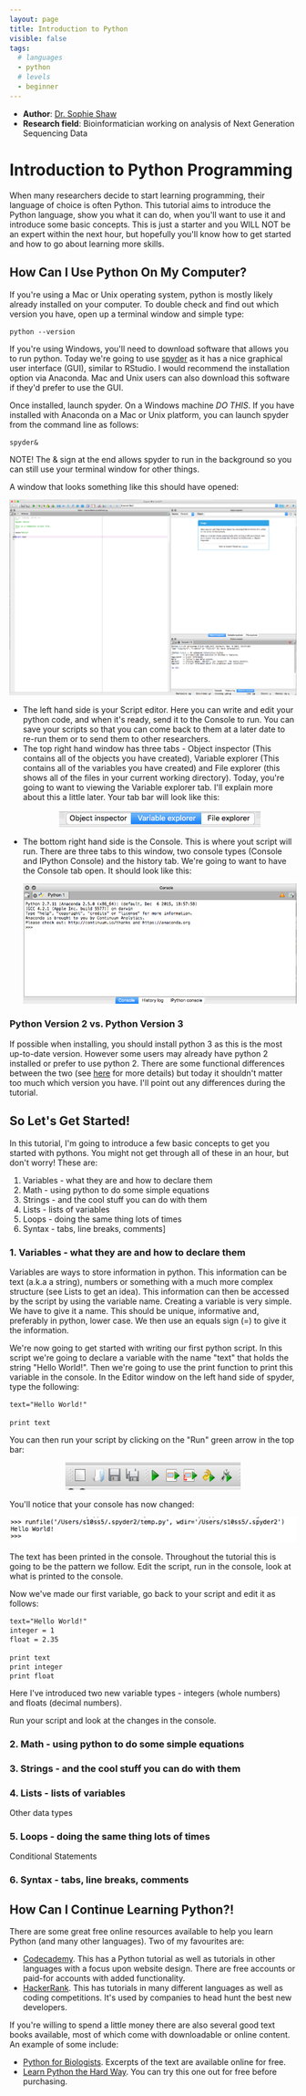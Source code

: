```yaml
---
layout: page
title: Introduction to Python
visible: false
tags:
  # languages
  - python
  # levels
  - beginner
---
```

<!-- change visible to true if you want it on the site -->

 - **Author**: [Dr. Sophie Shaw](https://github.com/SophieS9) 
 - **Research field**: Bioinformatician working on analysis of Next Generation Sequencing Data

# Introduction to Python Programming

When many researchers decide to start learning programming, their language of choice is often Python. This tutorial aims to introduce the Python language, show you what it can do, when you'll want to use it and introduce some basic concepts. This is just a starter and you WILL NOT be an expert within the next hour, but hopefully you'll know how to get started and how to go about learning more skills.

## How Can I Use Python On My Computer?

If you're using a Mac or Unix operating system, python is mostly likely already installed on your computer. To double check and find out which version you have, open up a terminal window and simple type:
```
python --version
```

If you're using Windows, you'll need to download software that allows you to run python. Today we're going to use [spyder](https://github.com/spyder-ide/spyder) as it has a nice graphical user interface (GUI), similar to RStudio. I would recommend the installation option via Anaconda. Mac and Unix users can also download this software if they'd prefer to use the GUI. 

Once installed, launch spyder. On a Windows machine *DO THIS*. If you have installed with Anaconda on a Mac or Unix platform, you can launch spyder from the command line as follows:
```
spyder&
```
NOTE! The & sign at the end allows spyder to run in the background so you can still use your terminal window for other things. 

A window that looks something like this should have opened:

<img src="./Images/spyder_open.png"/>

* The left hand side is your Script editor. Here you can write and edit your python code, and when it's ready, send it to the Console to run. You can save your scripts so that you can come back to them at a later date to re-run them or to send them to other researchers. 
* The top right hand window has three tabs - Object inspector (This contains all of the objects you have created), Variable explorer (This contains all of the variables you have created) and File explorer (this shows all of the files in your current working directory). Today, you're going to want to viewing the Variable explorer tab. I'll explain more about this a little later. Your tab bar will look like this:
    <p align=center>
    <img src="./Images/variable_explorer.png"/>
    </p>		
* The bottom right hand side is the Console. This is where yout script will run. There are three tabs to this window, two console types (Console and IPython Console) and the history tab. We're going to want to have the Console tab open. It should look like this:
    <p align=center>
    <img src="./Images/console.png"/>
    </p>

### Python Version 2 vs. Python Version 3
If possible when installing, you should install python 3 as this is the most up-to-date version. However some users may already have python 2 installed or prefer to use python 2. There are some functional differences between the two (see [here](https://wiki.python.org/moin/Python2orPython3) for more details) but today it shouldn't matter too much which version you have. I'll point out any differences during the tutorial. 
 
## So Let's Get Started!

In this tutorial, I'm going to introduce a few basic concepts to get you started with pythons. You might not get through all of these in an hour, but don't worry! These are:
1. Variables - what they are and how to declare them
2. Math - using python to do some simple equations
3. Strings - and the cool stuff you can do with them
4. Lists - lists of variables
5. Loops - doing the same thing lots of times
6. Syntax - tabs, line breaks, comments]

### 1. Variables - what they are and how to declare them

Variables are ways to store information in python. This information can be text (a.k.a a string), numbers or something with a much more complex structure (see Lists to get an idea). This information can then be accessed by the script by using the variable name. Creating a variable is very simple. We have to give it a name. This should be unique, informative and, preferably in python, lower case. We then use an equals sign (=) to give it the information.

We're now going to get started with writing our first python script. In this script we're going to declare a variable with the name "text" that holds the string "Hello World!". Then we're going to use the print function to print this variable in the console. In the Editor window on the left hand side of spyder, type the following:
```
text="Hello World!"

print text
```

You can then run your script by clicking on the "Run" green arrow in the top bar:
<p align=center>
<img src="./Images/run_arrow.png"/>
</p>

You'll notice that your console has now changed:
<p align=center>
<img src="./Images/variable_out.png"/>
</p>
The text has been printed in the console. Throughout the tutorial this is going to be the pattern we follow. Edit the script, run in the console, look at what is printed to the console. 

Now we've made our first variable, go back to your script and edit it as follows:
```
text="Hello World!"
integer = 1
float = 2.35

print text
print integer
print float
```

Here I've introduced two new variable types - integers (whole numbers) and floats (decimal numbers). 

Run your script and look at the changes in the console. 

### 2. Math - using python to do some simple equations

### 3. Strings - and the cool stuff you can do with them

### 4. Lists - lists of variables

Other data types

### 5. Loops - doing the same thing lots of times

Conditional Statements

### 6. Syntax - tabs, line breaks, comments

## How Can I Continue Learning Python?!

There are some great free online resources available to help you learn Python (and many other languages). Two of my favourites are:

* [Codecademy](https://www.codecademy.com/learn/python). This has a Python tutorial as well as tutorials in other languages with a focus upon website design. There are free accounts or paid-for accounts with added functionality. 
* [HackerRank](https://www.hackerrank.com/). This has tutorials in many different languages as well as coding competitions. It's used by companies to head hunt the best new developers.

If you're willing to spend a little money there are also several good text books available, most of which come with downloadable or online content. An example of some include:

* [Python for Biologists](http://pythonforbiologists.com/). Excerpts of the text are available online for free.  
* [Learn Python the Hard Way](https://learnpythonthehardway.org/). You can try this one out for free before purchasing.  
